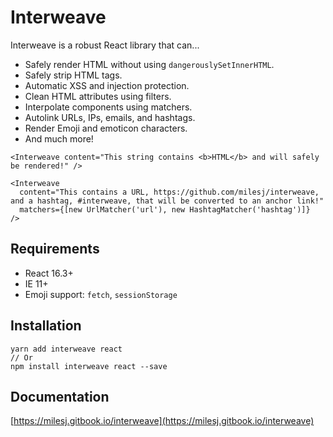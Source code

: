 # Interweave

Interweave is a robust React library that can...

- Safely render HTML without using `dangerouslySetInnerHTML`.
- Safely strip HTML tags.
- Automatic XSS and injection protection.
- Clean HTML attributes using filters.
- Interpolate components using matchers.
- Autolink URLs, IPs, emails, and hashtags.
- Render Emoji and emoticon characters.
- And much more!

```tsx
<Interweave content="This string contains <b>HTML</b> and will safely be rendered!" />
```

```tsx
<Interweave
  content="This contains a URL, https://github.com/milesj/interweave, and a hashtag, #interweave, that will be converted to an anchor link!"
  matchers={[new UrlMatcher('url'), new HashtagMatcher('hashtag')]}
/>
```

## Requirements

- React 16.3+
- IE 11+
- Emoji support: `fetch`, `sessionStorage`

## Installation

```
yarn add interweave react
// Or
npm install interweave react --save
```

## Documentation

[https://milesj.gitbook.io/interweave](https://milesj.gitbook.io/interweave)
